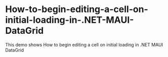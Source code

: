 # How-to-begin-editing-a-cell-on-initial-loading-in-.NET-MAUI-DataGrid
This demo shows How to begin editing a cell on initial loading in .NET MAUI DataGrid
